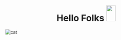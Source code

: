 

<h1 align="center">Hello Folks <img src="https://github.com/TheDudeThatCode/TheDudeThatCode/raw/master/Assets/Hi.gif" width="29px" height="50px" style="max-width: 100%;"></h1>






![cat](https://user-images.githubusercontent.com/77974484/185539729-fd6b2487-2257-4edf-a177-269656a11ae9.gif)


